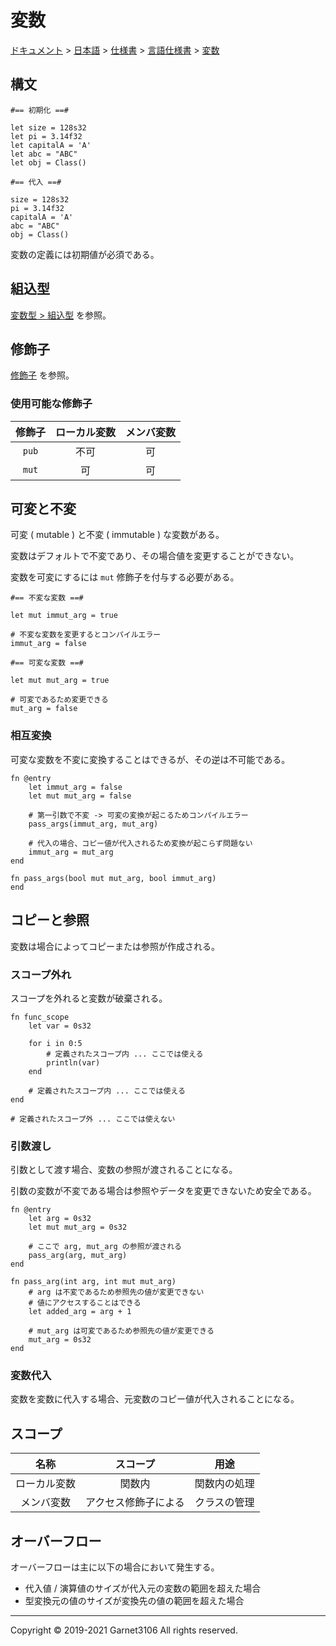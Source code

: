 # 変数

[ドキュメント](../../../../index.md) > [日本語](../../../index.md) > [仕様書](../../index.md) > [言語仕様書](../index.md) > [変数](./index.md)

## 構文

```
#== 初期化 ==#

let size = 128s32
let pi = 3.14f32
let capitalA = 'A'
let abc = "ABC"
let obj = Class()

#== 代入 ==#

size = 128s32
pi = 3.14f32
capitalA = 'A'
abc = "ABC"
obj = Class()
```

変数の定義には初期値が必須である。

## 組込型

[変数型 > 組込型](./type/index.md#組込型) を参照。

## 修飾子

[修飾子](../modifier/index.md) を参照。

### 使用可能な修飾子

|修飾子|ローカル変数|メンバ変数|
|:-:|:-:|:-:|
|`pub`|不可|可|
|`mut`|可|可|

## 可変と不変

可変 ( mutable ) と不変 ( immutable ) な変数がある。

変数はデフォルトで不変であり、その場合値を変更することができない。

変数を可変にするには `mut` 修飾子を付与する必要がある。

```
#== 不変な変数 ==#

let mut immut_arg = true

# 不変な変数を変更するとコンパイルエラー
immut_arg = false

#== 可変な変数 ==#

let mut mut_arg = true

# 可変であるため変更できる
mut_arg = false
```

### 相互変換

可変な変数を不変に変換することはできるが、その逆は不可能である。

```
fn @entry
    let immut_arg = false
    let mut mut_arg = false

    # 第一引数で不変 -> 可変の変換が起こるためコンパイルエラー
    pass_args(immut_arg, mut_arg)

    # 代入の場合、コピー値が代入されるため変換が起こらず問題ない
    immut_arg = mut_arg
end

fn pass_args(bool mut mut_arg, bool immut_arg)
end
```

## コピーと参照

変数は場合によってコピーまたは参照が作成される。

### スコープ外れ

スコープを外れると変数が破棄される。

```
fn func_scope
    let var = 0s32

    for i in 0:5
        # 定義されたスコープ内 ... ここでは使える
        println(var)
    end

    # 定義されたスコープ内 ... ここでは使える
end

# 定義されたスコープ外 ... ここでは使えない
```

### 引数渡し

引数として渡す場合、変数の参照が渡されることになる。

引数の変数が不変である場合は参照やデータを変更できないため安全である。

```
fn @entry
    let arg = 0s32
    let mut mut_arg = 0s32

    # ここで arg, mut_arg の参照が渡される
    pass_arg(arg, mut_arg)
end

fn pass_arg(int arg, int mut mut_arg)
    # arg は不変であるため参照先の値が変更できない
    # 値にアクセスすることはできる
    let added_arg = arg + 1

    # mut_arg は可変であるため参照先の値が変更できる
    mut_arg = 0s32
end

```

### 変数代入

変数を変数に代入する場合、元変数のコピー値が代入されることになる。

## スコープ

|名称|スコープ|用途|
|:-:|:-:|:-:|
|ローカル変数|関数内|関数内の処理|
|メンバ変数|アクセス修飾子による|クラスの管理|

## オーバーフロー

オーバーフローは主に以下の場合において発生する。

- 代入値 / 演算値のサイズが代入元の変数の範囲を超えた場合
- 型変換元の値のサイズが変換先の値の範囲を超えた場合

---

Copyright © 2019-2021 Garnet3106 All rights reserved.
